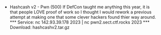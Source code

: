 * Hashcash v2 - Pwn (500)
If DefCon taught me anything this year, it is that people LOVE proof of work so I thought I would rework a previous attempt at making one that some clever hackers found thier way around.  
*** Service: nc 142.93.39.178 2023 | nc pwn2.sect.ctf.rocks 2023 
*** Download: hashcashv2.tar.gz 